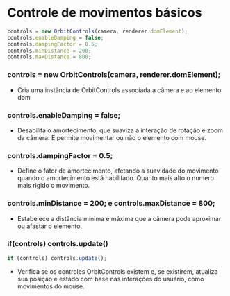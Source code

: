 # Controle de movimentos básicos

```Javascript
controls = new OrbitControls(camera, renderer.domElement);
controls.enableDamping = false;
controls.dampingFactor = 0.5;
controls.minDistance = 200;
controls.maxDistance = 800;
```

### controls = new OrbitControls(camera, renderer.domElement);

- Cria uma instância de OrbitControls associada a câmera e ao elemento dom

### controls.enableDamping = false;

- Desabilita o amortecimento, que suaviza a interação de rotação e zoom da câmera. E permite movimentar ou não o elemento com mouse.

### controls.dampingFactor = 0.5;

- Define o fator de amortecimento, afetando a suavidade do movimento quando o amortecimento está habilitado. Quanto mais alto o numero mais rigido o movimento.

### controls.minDistance = 200; e controls.maxDistance = 800;

- Estabelece a distância mínima e máxima que a câmera pode aproximar ou afastar o elemento.

### if(controls) controls.update()

```javascript
if (controls) controls.update();
```

- Verifica se os controles OrbitControls existem e, se existirem, atualiza sua posição e estado com base nas interações do usuário, como movimentos do mouse.
